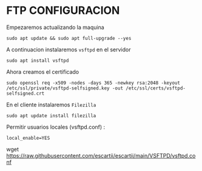 # FTP CONFIGURACION


Empezaremos actualizando la maquina
~~~
sudo apt update && sudo apt full-upgrade --yes
~~~
A continuacion instalaremos <code>vsftpd</code> en el servidor
~~~
sudo apt install vsftpd
~~~
Ahora creamos el certificado
~~~
sudo openssl req -x509 -nodes -days 365 -newkey rsa:2048 -keyout /etc/ssl/private/vsftpd-selfsigned.key -out /etc/ssl/certs/vsftpd-selfsigned.crt
~~~
En el cliente instalaremos <code>Filezilla</code>
~~~
sudo apt update install filezilla
~~~
Permitir usuarios locales (vsftpd.conf) :
~~~
local_enable=YES

~~~
wget https://raw.githubusercontent.com/escartii/escartii/main/VSFTPD/vsftpd.conf
~~~




